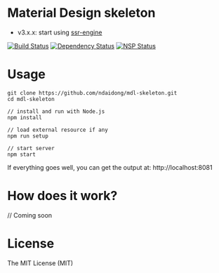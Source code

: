 # Material Design skeleton

* v3.x.x: start using [ssr-engine](https://github.com/ndaidong/ssr-engine)

[![Build Status](https://travis-ci.org/ndaidong/mdl-skeleton.svg?branch=master)](https://travis-ci.org/ndaidong/mdl-skeleton)
[![Dependency Status](https://gemnasium.com/badges/github.com/ndaidong/mdl-skeleton.svg)](https://gemnasium.com/github.com/ndaidong/mdl-skeleton)
[![NSP Status](https://nodesecurity.io/orgs/techpush/projects/b9426ac9-b109-41d7-b943-bc8825bbad34/badge)](https://nodesecurity.io/orgs/techpush/projects/b9426ac9-b109-41d7-b943-bc8825bbad34)


# Usage

```
git clone https://github.com/ndaidong/mdl-skeleton.git
cd mdl-skeleton

// install and run with Node.js
npm install

// load external resource if any
npm run setup

// start server
npm start

```

If everything goes well, you can get the output at: http://localhost:8081


# How does it work?

// Coming soon


# License

The MIT License (MIT)
